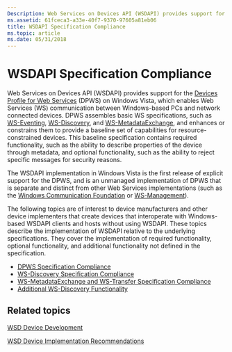 ```yaml
---
Description: Web Services on Devices API (WSDAPI) provides support for the Devices Profile for Web Services (DPWS) on Windows Vista, which enables Web Services (WS) communication between Windows-based PCs and network connected devices.
ms.assetid: 61fceca3-a33e-40f7-9370-97605a81eb06
title: WSDAPI Specification Compliance
ms.topic: article
ms.date: 05/31/2018
---
```


# WSDAPI Specification Compliance

Web Services on Devices API (WSDAPI) provides support for the [Devices Profile for Web Services](https://go.microsoft.com/fwlink/p/?linkid=59069) (DPWS) on Windows Vista, which enables Web Services (WS) communication between Windows-based PCs and network connected devices. DPWS assembles basic WS specifications, such as [WS-Eventing](https://go.microsoft.com/fwlink/p/?linkid=96173), [WS-Discovery](https://go.microsoft.com/fwlink/p/?linkid=87841), and [WS-MetadataExchange](https://go.microsoft.com/fwlink/p/?linkid=95657), and enhances or constrains them to provide a baseline set of capabilities for resource-constrained devices. This baseline specification contains required functionality, such as the ability to describe properties of the device through metadata, and optional functionality, such as the ability to reject specific messages for security reasons.

The WSDAPI implementation in Windows Vista is the first release of explicit support for the DPWS, and is an unmanaged implementation of DPWS that is separate and distinct from other Web Services implementations (such as the [Windows Communication Foundation](https://msdn.microsoft.com/library/ms735119(v=VS.85).aspx) or [WS-Management](https://go.microsoft.com/fwlink/p/?linkid=96673)).

The following topics are of interest to device manufacturers and other device implementers that create devices that interoperate with Windows-based WSDAPI clients and hosts without using WSDAPI. These topics describe the implementation of WSDAPI relative to the underlying specifications. They cover the implementation of required functionality, optional functionality, and additional functionality not defined in the specification.

-   [DPWS Specification Compliance](dpws-specification-compliance.md)
-   [WS-Discovery Specification Compliance](ws-discovery-specification-compliance.md)
-   [WS-MetadataExchange and WS-Transfer Specification Compliance](ws-metadataexchange-and-ws-transfer-specification-compliance.md)
-   [Additional WS-Discovery Functionality](additional-ws-discovery-functionality.md)

## Related topics

<dl> <dt>

[WSD Device Development](wsd-device-development.md)
</dt> <dt>

[WSD Device Implementation Recommendations](wsd-device-implementation-recommendations.md)
</dt> </dl>

 

 



